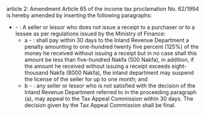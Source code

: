 article 2: Amendment
Article 65 of the income tax proclamation No. 62&#x2F;1994 is hereby amended by inserting the following paragraphs: 
<ul>
			<li> - : A seller or lessor who does not issue a receipt to a purchaser or to a lessee as per regulations issued by the Ministry of Finance: <ul>
						<li>a - : shall pay within 30 days to the Inland Revenue Department a penalty amounting to one-hundred twenty five percent (125%) of the money he received without issuing a receipt but in no case shall this amount be less than five-hundred Nakfa (500 Nakfa), in addition, if the amount he received without issuing a receipt exceeds eight-thousand Nakfa (8000 Nakfa), the inland department may suspend the license of the seller for up to one month; and <ul>
						</ul></li>						<li>b - : any seller or lessor who is not satisfied with the decision of the Inland Revenue Department referred to in the proceeding paragraph (a), may appeal to the Tax Appeal Commission within 30 days. The decision given by the Tax Appeal Commission shall be final.<ul>
						</ul></li>			</ul></li></ul>